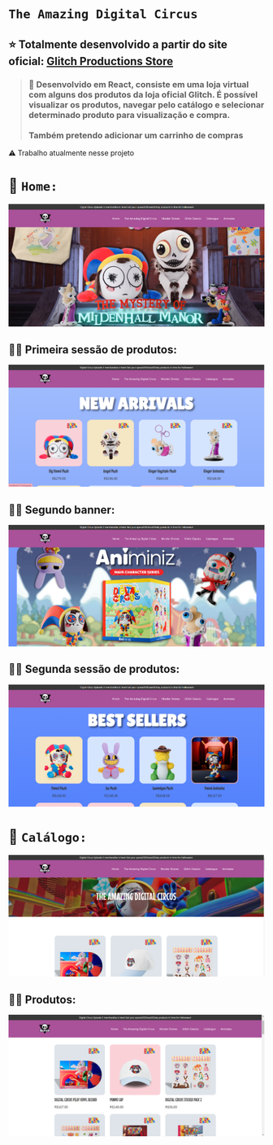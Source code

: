 # `The Amazing Digital Circus`
## ⭐ Totalmente desenvolvido a partir do site oficial: [Glitch Productions Store](https://glitchproductions.store/pages/theamazingdigitalcircus)
> ### 🚀 Desenvolvido em React, consiste em uma loja virtual com alguns dos produtos da loja oficial Glitch. É possível visualizar os produtos, navegar pelo catálogo e selecionar determinado produto para visualização e compra. <br><br> Também pretendo adicionar um carrinho de compras
                                                                                                                                                                                                                                                                                              
⚠️ Trabalho atualmente nesse projeto

# 📍 `Home:`
![Home-1](src/glitch/home-1.png)

## 👩‍💻 Primeira sessão de produtos:
![Home-1](src/glitch/home-2.png)

## 👩‍💻 Segundo banner:
![Home-1](src/glitch/home-3.png)

## 👩‍💻 Segunda sessão de produtos:
![Home-1](src/glitch/home-4.png)

# 📍 `Calálogo:`

![Loja-1](src/glitch/loja-1.png)

## 👩‍💻 Produtos:
![Loja-1](src/glitch/loja-2.png)
